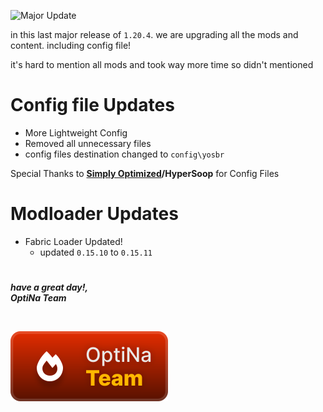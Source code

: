 ![Major Update](https://github.com/NotAGanesh/OptiNa-Reborn/blob/main/update_banners/major_update.png?raw=true)

in this last major release of `1.20.4`. we are upgrading all the mods and content. including config file!

it's hard to mention all mods and took way more time so didn't mentioned


# Config file Updates
- More Lightweight Config
- Removed all unnecessary files
- config files destination changed to `config\yosbr`

Special Thanks to **[Simply Optimized](https://modrinth.com/modpack/sop)/HyperSoop** for Config Files

# Modloader Updates
- Fabric Loader Updated!
    - updated `0.15.10` to `0.15.11`

 #

***have a great day!,*** <br>
***OptiNa Team***

<br>

![OptiNa Team](https://raw.githubusercontent.com/NotAGanesh/OptiNa-Team/c834c07242f36d99bc07b4e6b1219cd71d7470e0/badges/cozy.svg)
